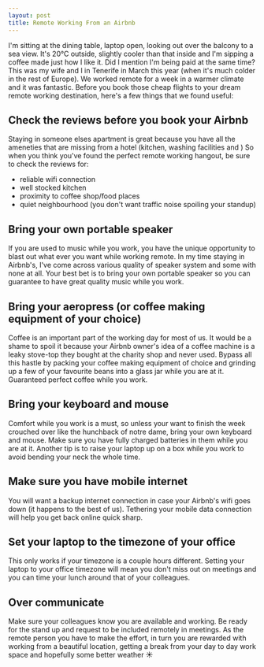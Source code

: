 ```yaml
---
layout: post
title: Remote Working From an Airbnb
---
```


<amp-img src="https://s3-eu-west-1.amazonaws.com/matt-reid-images/tenerife-remote-working.jpg" alt="Remote Working from Tenerife" height="600" width="700"></amp-img>

I'm sitting at the dining table, laptop open, looking out over the balcony to a sea view. It's 20°C outside, slightly cooler than that inside and I'm sipping a coffee made just how I like it. Did I mention I'm being paid at the same time? This was my wife and I in Tenerife in March this year (when it's much colder in the rest of Europe). We worked remote for a week in a warmer climate and it was fantastic. Before you book those cheap flights to your dream remote working destination, here's a few things that we found useful:

## Check the reviews before you book your Airbnb

Staying in someone elses apartment is great because you have all the ameneties that are missing from a hotel (kitchen, washing facilities and )
So when you think you've found the perfect remote working hangout, be sure to check the reviews for:

- reliable wifi connection
- well stocked kitchen
- proximity to coffee shop/food places
- quiet neighbourhood (you don't want traffic noise spoiling your standup)

## Bring your own portable speaker

If you are used to music while you work, you have the unique opportunity to blast out what ever you want while working remote. In my time staying in Airbnb's, I've come across various quality of speaker system and some with none at all. Your best bet is to bring your own portable speaker so you can guarantee to have great quality music while you work.

## Bring your aeropress (or coffee making equipment of your choice)

Coffee is an important part of the working day for most of us. It would be a shame to spoil it because your Airbnb owner's idea of a coffee machine is a leaky stove-top they bought at the charity shop and never used. Bypass all this hastle by packing your coffee making equipment of choice and grinding up a few of your favourite beans into a glass jar while you are at it. Guaranteed perfect coffee while you work.

## Bring your keyboard and mouse

Comfort while you work is a must, so unless your want to finish the week crouched over like the hunchback of notre dame, bring your own keyboard and mouse. Make sure you have fully charged batteries in them while you are at it. Another tip is to raise your laptop up on a box while you work to avoid bending your neck the whole time.

## Make sure you have mobile internet

You will want a backup internet connection in case your Airbnb's wifi goes down (it happens to the best of us). Tethering your mobile data connection will help you get back online quick sharp.

## Set your laptop to the timezone of your office

This only works if your timezone is a couple hours different. Setting your laptop to your office timezone will mean you don't miss out on meetings and you can time your lunch around that of your colleagues.

## Over communicate

Make sure your colleagues know you are available and working. Be ready for the stand up and request to be included remotely in meetings. As the remote person you have to make the effort, in turn you are rewarded with working from a beautiful location, getting a break from your day to day work space and hopefully some better weather ☀️
